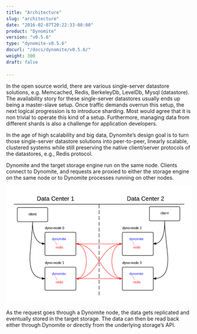 ```yaml
---
title: "Architecture"
slug: "architecture"
date: "2016-02-07T20:22:33-08:00"
product: "Dynomite"
version: "v0.5.6"
type: "dynomite-v0.5.6"
docurl: "/docs/dynomite/v0.5.6/"
weight: 300
draft: false

---
```


In the open source world, there are various single-server datastore solutions, e.g. Memcached, Redis, BerkeleyDb, LevelDb, Mysql (datastore). The availability story for these single-server datastores usually ends up being a master-slave setup. Once traffic demands overrun this setup, the next logical progression is to introduce sharding. Most would agree that it is non trivial to operate this kind of a setup. Furthermore, managing data from different shards is also a challenge for application developers.

In the age of high scalability and big data, Dynomite’s design goal is to turn those single-server datastore solutions into peer-to-peer, linearly scalable, clustered systems while still preserving the native client/server protocols of the datastores, e.g., Redis protocol.

Dynomite and the target storage engine run on the same node. Clients connect to Dynomite, and requests are proxied to either the storage engine on the same node or to Dynomite processes running on other nodes.

<img class="img-responsive center-block"
     src="/img/dynomite/v0.5.6/dynomite-architecture.png" 
     alt="Dynomite Architecture">

As the request goes through a Dynomite node, the data gets replicated and eventually stored in the target storage. The data can then be read back either through Dynomite or directly from the underlying storage’s API. 
